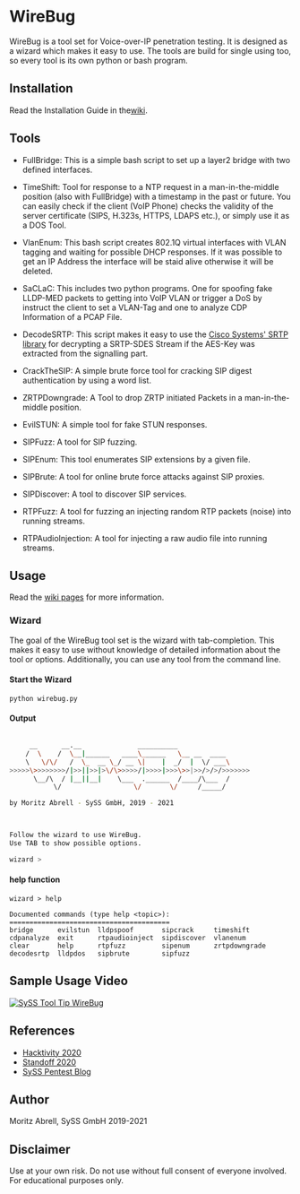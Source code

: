 # WireBug

WireBug is a tool set for Voice-over-IP penetration testing. 
It is designed as a wizard which makes it easy to use. The tools are build for single using too, so every tool is its own python or bash program.

## Installation

Read the Installation Guide in the[wiki](https://github.com/SySS-Research/WireBug/wiki/Installation-Guide).

## Tools

- FullBridge: This is a simple bash script to set up a layer2 bridge with two defined interfaces.

- TimeShift: Tool for response to a NTP request in a man-in-the-middle position (also with FullBridge) with a timestamp in the past or future. You can easily check if the client (VoIP Phone) checks the validity of the server certificate (SIPS, H.323s, HTTPS, LDAPS etc.), or simply use it as a DOS Tool.  

- VlanEnum: This bash script creates 802.1Q virtual interfaces with VLAN tagging and waiting for possible DHCP responses. If it was possible to get an IP Address the interface will be staid alive otherwise it will be deleted. 

- SaCLaC: This includes two python programs. One for spoofing fake LLDP-MED packets to getting into VoIP VLAN or trigger a DoS by instruct the client to set a VLAN-Tag and one to analyze CDP Information of a PCAP File. 

- DecodeSRTP: This script makes it easy to use the [Cisco Systems' SRTP library](https://github.com/cisco/libsrtp) for decrypting a SRTP-SDES Stream if the AES-Key was extracted from the signalling part.

- CrackTheSIP: A simple brute force tool for cracking SIP digest authentication by using a word list.  

- ZRTPDowngrade: A Tool to drop ZRTP initiated Packets in a man-in-the-middle position.

- EvilSTUN: A simple tool for fake STUN responses.

- SIPFuzz: A tool for SIP fuzzing.

- SIPEnum: This tool enumerates SIP extensions by a given file.

- SIPBrute: A tool for online brute force attacks against SIP proxies.

- SIPDiscover: A tool to discover SIP services.

- RTPFuzz: A tool for fuzzing an injecting random RTP packets (noise) into running streams. 

- RTPAudioInjection: A tool for injecting a raw audio file into running streams. 


## Usage

Read the [wiki pages](https://github.com/SySS-Research/WireBug/wiki) for more information.

### Wizard
The goal of the WireBug tool set is the wizard with tab-completion. This makes it easy to use without knowledge of detailed information about the tool or options.
Additionally, you can use any tool from the command line.

#### Start the Wizard
```
python wirebug.py
```

#### Output
```bash

     __      __.__              __________              
    /  \    /  \__|______   ____\______   \__ __  ____  
    \   \/\/   /  \_  __ \_/ __ \|    |  _/  |  \/ ___\ 
>>>>>\>>>>>>>>/|>>||>>|>\/\>>>>>/|>>>>|>>>\>>|>>/>/>/>>>>>>>
      \__/\  / |__||__|    \___  .______  /____/\___  / 
           \/                  \/       \/     /_____/  

by Moritz Abrell - SySS GmbH, 2019 - 2021



Follow the wizard to use WireBug.
Use TAB to show possible options.

wizard > 
```
#### help function
```
wizard > help

Documented commands (type help <topic>):
========================================
bridge      evilstun  lldpspoof       sipcrack     timeshift    
cdpanalyze  exit      rtpaudioinject  sipdiscover  vlanenum     
clear       help      rtpfuzz         sipenum      zrtpdowngrade
decodesrtp  lldpdos   sipbrute        sipfuzz
```

## Sample Usage Video

[![SySS Tool Tip WireBug](https://img.youtube.com/vi/3vg899vCksQ/0.jpg)](https://www.youtube.com/watch?v=3vg899vCksQ)

## References

* [Hacktivity 2020](https://hacktivity.com/index.php/presentations/)
* [Standoff 2020](https://standoff365.com/conferences/penetration-testing-communication-systems-nowadays)
* [SySS Pentest Blog](https://www.syss.de/pentest-blog/2020/penetrationstests-von-voip-und-ucc-das-neue-syss-tool-wirebug)

## Author
Moritz Abrell, SySS GmbH 2019-2021

## Disclaimer 
Use at your own risk. Do not use without full consent of everyone involved. For educational purposes only.

